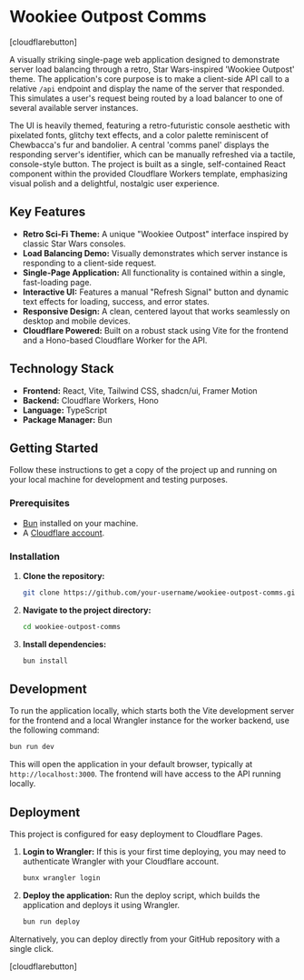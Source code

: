 # Wookiee Outpost Comms

[cloudflarebutton]

A visually striking single-page web application designed to demonstrate server load balancing through a retro, Star Wars-inspired 'Wookiee Outpost' theme. The application's core purpose is to make a client-side API call to a relative `/api` endpoint and display the name of the server that responded. This simulates a user's request being routed by a load balancer to one of several available server instances.

The UI is heavily themed, featuring a retro-futuristic console aesthetic with pixelated fonts, glitchy text effects, and a color palette reminiscent of Chewbacca's fur and bandolier. A central 'comms panel' displays the responding server's identifier, which can be manually refreshed via a tactile, console-style button. The project is built as a single, self-contained React component within the provided Cloudflare Workers template, emphasizing visual polish and a delightful, nostalgic user experience.

## Key Features

-   **Retro Sci-Fi Theme:** A unique "Wookiee Outpost" interface inspired by classic Star Wars consoles.
-   **Load Balancing Demo:** Visually demonstrates which server instance is responding to a client-side request.
-   **Single-Page Application:** All functionality is contained within a single, fast-loading page.
-   **Interactive UI:** Features a manual "Refresh Signal" button and dynamic text effects for loading, success, and error states.
-   **Responsive Design:** A clean, centered layout that works seamlessly on desktop and mobile devices.
-   **Cloudflare Powered:** Built on a robust stack using Vite for the frontend and a Hono-based Cloudflare Worker for the API.

## Technology Stack

-   **Frontend:** React, Vite, Tailwind CSS, shadcn/ui, Framer Motion
-   **Backend:** Cloudflare Workers, Hono
-   **Language:** TypeScript
-   **Package Manager:** Bun

## Getting Started

Follow these instructions to get a copy of the project up and running on your local machine for development and testing purposes.

### Prerequisites

-   [Bun](https://bun.sh/) installed on your machine.
-   A [Cloudflare account](https://dash.cloudflare.com/sign-up).

### Installation

1.  **Clone the repository:**
    ```sh
    git clone https://github.com/your-username/wookiee-outpost-comms.git
    ```

2.  **Navigate to the project directory:**
    ```sh
    cd wookiee-outpost-comms
    ```

3.  **Install dependencies:**
    ```sh
    bun install
    ```

## Development

To run the application locally, which starts both the Vite development server for the frontend and a local Wrangler instance for the worker backend, use the following command:

```sh
bun run dev
```

This will open the application in your default browser, typically at `http://localhost:3000`. The frontend will have access to the API running locally.

## Deployment

This project is configured for easy deployment to Cloudflare Pages.

1.  **Login to Wrangler:**
    If this is your first time deploying, you may need to authenticate Wrangler with your Cloudflare account.
    ```sh
    bunx wrangler login
    ```

2.  **Deploy the application:**
    Run the deploy script, which builds the application and deploys it using Wrangler.
    ```sh
    bun run deploy
    ```

Alternatively, you can deploy directly from your GitHub repository with a single click.

[cloudflarebutton]